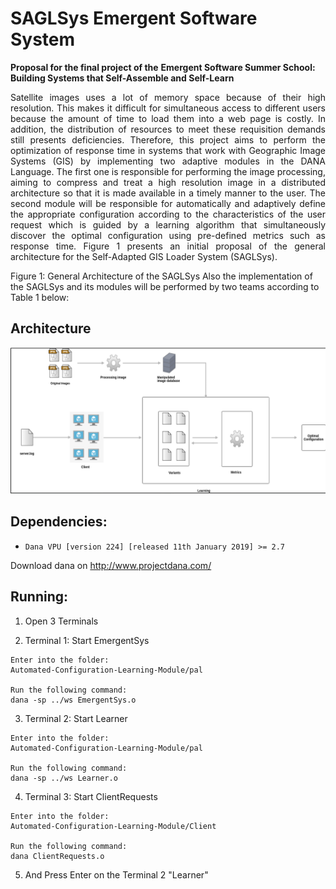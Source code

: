 # SAGLSys Emergent Software System

**Proposal for the final project of the** ​ **Emergent Software Summer School: Building Systems that Self-Assemble and Self-Learn**

<p align="justify"> Satellite images uses a lot of memory space because of their high resolution. This makes it difficult for simultaneous access to different users because the amount of time to load them into a web page is costly. In addition, the distribution of resources to meet these requisition demands still presents deficiencies. Therefore, this project aims to perform the optimization of response time in systems that work with Geographic Image Systems (GIS) by implementing two adaptive modules in the DANA Language.
The first one is responsible for performing the image processing, aiming to compress and treat a high resolution image in a distributed architecture so that it is made available in a timely manner to the user. The second module will be responsible for automatically and adaptively define the appropriate configuration according to the characteristics of the user request which is guided by a learning algorithm that simultaneously discover the optimal configuration using pre-defined metrics such as response time. Figure 1 presents an initial proposal of the general architecture for the Self-Adapted GIS Loader System (SAGLSys). </p>

Figure 1: General Architecture of the SAGLSys
Also the implementation of the SAGLSys and its modules will be performed by two
teams according to Table 1 below:

## Architecture
![alt tag](https://github.com/maikynata/Emergent-Software-Systems/raw/master/Automated-Configuration-Learning-Module/architecture/arch.png)


## Dependencies:
 - `Dana VPU [version 224] [released 11th January 2019] >= 2.7`

Download dana on http://www.projectdana.com/

## Running:
 1. Open 3 Terminals

 2. Terminal 1: Start EmergentSys
 ```
 Enter into the folder:
 Automated-Configuration-Learning-Module/pal

 Run the following command:
 dana -sp ../ws EmergentSys.o
 ```
 3. Terminal 2: Start Learner
 ```
 Enter into the folder:
 Automated-Configuration-Learning-Module/pal

 Run the following command:
 dana -sp ../ws Learner.o

 ```
 4. Terminal 3: Start ClientRequests
 ```
 Enter into the folder:
 Automated-Configuration-Learning-Module/Client

 Run the following command:
 dana ClientRequests.o
 ```

 5. And Press Enter on the Terminal 2 "Learner"
